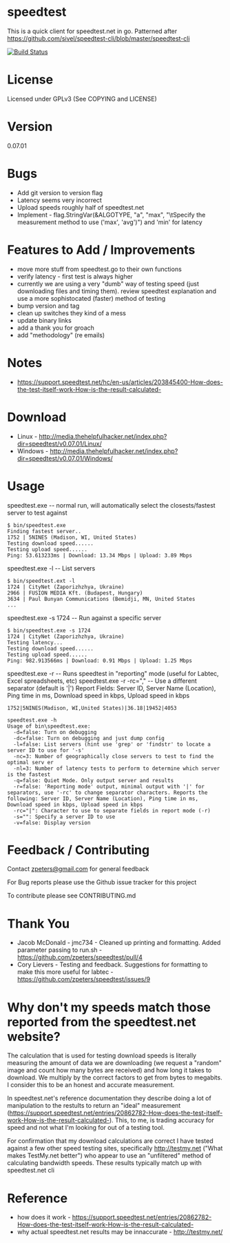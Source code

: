 speedtest
=========
This is a quick client for speedtest.net in go.  Patterned after https://github.com/sivel/speedtest-cli/blob/master/speedtest-cli

[![Build Status](https://drone.io/github.com/zpeters/speedtest/status.png)](https://drone.io/github.com/zpeters/speedtest/latest)

License
=======
Licensed under GPLv3 (See COPYING and LICENSE)

Version
=======
0.07.01

Bugs
======
- Add git version to version flag
- Latency seems very incorrect
- Upload speeds roughly half of speedtest.net 
- Implement - flag.StringVar(&ALGOTYPE, "a", "max", "\tSpecify the measurement method to use ('max', 'avg')") and 'min' for latency

Features to Add / Improvements
==============================
- move more stuff from speedtest.go to their own functions
- verify latency - first test is always higher
- currently we are using a very "dumb" way of testing speed (just downloading files and timing them).  review speedtest explanation and use a more sophistocated (faster) method of testing
- bump version and tag
- clean up switches they kind of a mess
- update binary links 
- add a thank you  for groach
- add "methodology" (re emails)

Notes
=====
- https://support.speedtest.net/hc/en-us/articles/203845400-How-does-the-test-itself-work-How-is-the-result-calculated-

Download
========
- Linux - http://media.thehelpfulhacker.net/index.php?dir=speedtest/v0.07.01/Linux/
- Windows - http://media.thehelpfulhacker.net/index.php?dir=speedtest/v0.07.01/Windows/

Usage
=====
speedtest.exe -- normal run, will automatically select the closests/fastest server to test against
```shell
$ bin/speedtest.exe 
Finding fastest server..
1752 | 5NINES (Madison, WI, United States)
Testing download speed......
Testing upload speed......
Ping: 53.613233ms | Download: 13.34 Mbps | Upload: 3.89 Mbps
```

speedtest.exe -l -- List servers
```shell
$ bin/speedtest.ext -l
1724 | CityNet (Zaporizhzhya, Ukraine)
2966 | FUSION MEDIA Kft. (Budapest, Hungary)
3634 | Paul Bunyan Communications (Bemidji, MN, United States
...

```

speedtest.exe -s 1724 -- Run against a specific server
```shell
$ bin/speedtest.exe -s 1724
1724 | CityNet (Zaporizhzhya, Ukraine)
Testing latency...
Testing download speed......
Testing upload speed......
Ping: 982.913566ms | Download: 0.91 Mbps | Upload: 1.25 Mbps
```

speedtest.exe -r -- Runs speedtest in "reporting" mode (useful for Labtec, Excel spreadsheets, etc)
speedtest.exe -r -rc="," -- Use a different separator (default is '|')
Report Fields: Server ID, Server Name (Location), Ping time in ms, Download speed in kbps, Upload speed in kbps
```shell
1752|5NINES(Madison, WI,United States)|36.18|19452|4053
```

```shell
speedtest.exe -h
Usage of bin\speedtest.exe:
  -d=false: Turn on debugging
  -dc=false: Turn on debugging and just dump config
  -l=false: List servers (hint use 'grep' or 'findstr' to locate a server ID to use for '-s'
  -nc=3: Number of geographically close servers to test to find the optimal serv er
  -nl=3: Number of latency tests to perform to determine which server is the fastest
  -q=false: Quiet Mode. Only output server and results
  -r=false: 'Reporting mode' output, minimal output with '|' for separators, use '-rc' to change separator characters. Reports the following: Server ID, Server Name (Location), Ping time in ms, Download speed in kbps, Upload speed in kbps
  -rc="|": Character to use to separate fields in report mode (-r)
  -s="": Specify a server ID to use
  -v=false: Display version
```

Feedback / Contributing
=======================
Contact zpeters@gmail.com for general feedback

For Bug reports please use the Github issue tracker for this project

To contribute please see CONTRIBUTING.md

Thank You
=========
- Jacob McDonald - jmc734 - Cleaned up printing and formatting.  Added parameter passing to run.sh - https://github.com/zpeters/speedtest/pull/4
- Cory Lievers - Testing and feedback. Suggestions for formatting to make this more useful for labtec - https://github.com/zpeters/speedtest/issues/9

Why don't my speeds match those reported from the speedtest.net website?
========================================================================
The calculation that is used for testing download speeds is literally measuring the amount of data we are downloading (we request a "random" image and count how many bytes are received) and how long it takes to download.  We multiply by the correct factors to get from bytes to megabits. I consider this to be an honest and accurate measurement.

In speedtest.net's reference documentation they describe doing a lot of manipulation to the restults to return an "ideal" measurement (https://support.speedtest.net/entries/20862782-How-does-the-test-itself-work-How-is-the-result-calculated-). This, to me, is trading accuracy for speed and not what I'm looking for out of a testing tool.

For confirmation that my download calculations are correct I have tested against a few other speed testing sites, specifically http://testmy.net ("What makes TestMy.net better") who appear to use an "unfiltered" method of calculating bandwidth speeds.  These results typically match up with speedtest.net cli


Reference
=========
- how does it work - https://support.speedtest.net/entries/20862782-How-does-the-test-itself-work-How-is-the-result-calculated-
- why actual speedtest.net results may be innaccurate - http://testmy.net/
